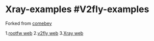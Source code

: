 # Xray-examples #V2fly-examples

Forked from [comebey](https://github.com/ComeBey/v2config)

1.[rootfw web](https://www.rootfw.com)
2.[v2fly web](https://www.v2fly.org/)
3.[Xray web](https://XTLS.github.io)
